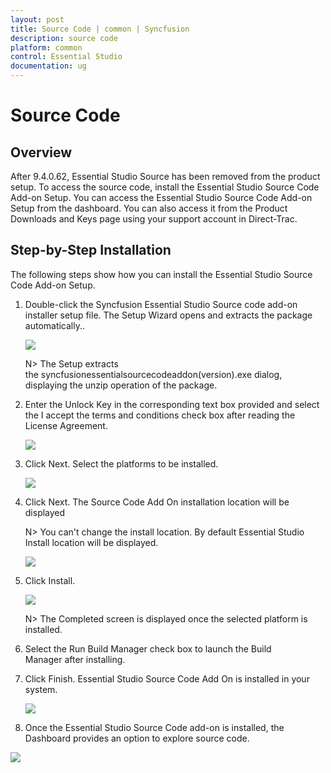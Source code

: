 ```yaml
---
layout: post
title: Source Code | common | Syncfusion
description: source code 
platform: common
control: Essential Studio
documentation: ug
---
```


# Source Code 


## Overview

After 9.4.0.62, Essential Studio Source has been removed from the product setup. To access the source code, install the Essential Studio Source Code Add-on Setup. You can access the Essential Studio Source Code Add-on Setup from the dashboard. You can also access it from the Product Downloads and Keys page using your support account in Direct-Trac.

## Step-by-Step Installation

The following steps show how you can install the Essential Studio Source Code Add-on Setup.

1. Double-click the Syncfusion Essential Studio Source code add-on installer setup file. The Setup Wizard opens and extracts the package automatically..
   
   ![](Source-code_images/Step-by-Step-Installation_img1.png)

    N> The Setup extracts the syncfusionessentialsourcecodeaddon(version).exe dialog, displaying the unzip operation of the package.
	
   



2. Enter the Unlock Key in the corresponding text box provided and select the I accept the terms and conditions check box after reading the License Agreement.
   
   ![](Source-code_images/Step-by-Step-Installation_img2.png)
   


3. Click Next. Select the platforms to be installed.

   ![](Source-code_images/Step-by-Step-Installation_img4.png)
   

4. Click Next. The Source Code Add On installation location will be displayed

    N> You can't change the install location. By default Essential Studio Install location will be displayed.


   ![](Source-code_images/Step-by-Step-Installation_img5.png)




5. Click Install. 

   ![](Source-code_images/Step-by-Step-Installation_img6.png)

    N> The Completed screen is displayed once the selected platform is installed.
	



8. Select the Run Build Manager check box to launch the Build Manager after installing.

9. Click Finish. Essential Studio Source Code Add On is installed in your system.

   ![](Source-code_images/Step-by-Step-Installation_img7.png)


10. Once the Essential Studio Source Code add-on is installed, the Dashboard provides an option to explore source code.

   ![](Source-code_images/Step-by-Step-Installation_img8.png)




